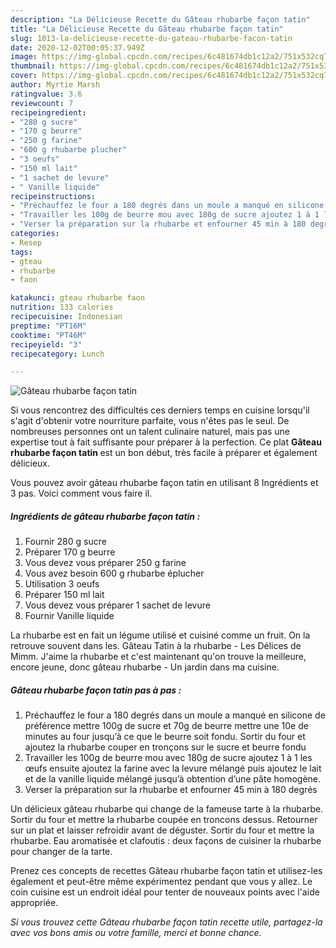 ```yaml
---
description: "La Délicieuse Recette du Gâteau rhubarbe façon tatin"
title: "La Délicieuse Recette du Gâteau rhubarbe façon tatin"
slug: 1013-la-delicieuse-recette-du-gateau-rhubarbe-facon-tatin
date: 2020-12-02T00:05:37.949Z
image: https://img-global.cpcdn.com/recipes/6c481674db1c12a2/751x532cq70/gateau-rhubarbe-facon-tatin-photo-principale-de-la-recette.jpg
thumbnail: https://img-global.cpcdn.com/recipes/6c481674db1c12a2/751x532cq70/gateau-rhubarbe-facon-tatin-photo-principale-de-la-recette.jpg
cover: https://img-global.cpcdn.com/recipes/6c481674db1c12a2/751x532cq70/gateau-rhubarbe-facon-tatin-photo-principale-de-la-recette.jpg
author: Myrtie Marsh
ratingvalue: 3.6
reviewcount: 7
recipeingredient:
- "280 g sucre"
- "170 g beurre"
- "250 g farine"
- "600 g rhubarbe plucher"
- "3 oeufs"
- "150 ml lait"
- "1 sachet de levure"
- " Vanille liquide"
recipeinstructions:
- "Préchauffez le four a 180 degrés dans un moule a manqué en silicone de préférence mettre 100g de sucre et 70g de beurre mettre une 10e de minutes au four jusqu’à ce que le beurre soit fondu. Sortir du four et ajoutez la rhubarbe couper en tronçons sur le sucre et beurre fondu"
- "Travailler les 100g de beurre mou avec 180g de sucre ajoutez 1 à 1 les œufs ensuite ajoutez la farine avec la levure mélangé puis ajoutez le lait et de la vanille liquide mélangé jusqu’à obtention d’une pâte homogène."
- "Verser la préparation sur la rhubarbe et enfourner 45 min à 180 degrés"
categories:
- Resep
tags:
- gteau
- rhubarbe
- faon

katakunci: gteau rhubarbe faon 
nutrition: 133 calories
recipecuisine: Indonesian
preptime: "PT16M"
cooktime: "PT46M"
recipeyield: "3"
recipecategory: Lunch

---
```



![Gâteau rhubarbe façon tatin](https://img-global.cpcdn.com/recipes/6c481674db1c12a2/751x532cq70/gateau-rhubarbe-facon-tatin-photo-principale-de-la-recette.jpg)

Si vous rencontrez des difficultés ces derniers temps en cuisine lorsqu'il s'agit d'obtenir votre nourriture parfaite, vous n'êtes pas le seul. De nombreuses personnes ont un talent culinaire naturel, mais pas une expertise tout à fait suffisante pour préparer à la perfection. Ce plat <strong> Gâteau rhubarbe façon tatin </strong> est un bon début, très facile à préparer et également délicieux.

<!--inarticleads1-->

Vous pouvez avoir gâteau rhubarbe façon tatin en utilisant 8 Ingrédients et 3 pas. Voici comment vous faire il.

##### Ingrédients de gâteau rhubarbe façon tatin :

1. Fournir 280 g sucre
1. Préparer 170 g beurre
1. Vous devez vous préparer 250 g farine
1. Vous avez besoin 600 g rhubarbe éplucher
1. Utilisation 3 oeufs
1. Préparer 150 ml lait
1. Vous devez vous préparer 1 sachet de levure
1. Fournir  Vanille liquide


La rhubarbe est en fait un légume utilisé et cuisiné comme un fruit. On la retrouve souvent dans les. Gâteau Tatin à la rhubarbe - Les Délices de Mimm. J&#39;aime la rhubarbe et c&#39;est maintenant qu&#39;on trouve la meilleure, encore jeune, donc gâteau rhubarbe - Un jardin dans ma cuisine. 

<!--inarticleads2-->

##### Gâteau rhubarbe façon tatin pas à pas :

1. Préchauffez le four a 180 degrés dans un moule a manqué en silicone de préférence mettre 100g de sucre et 70g de beurre mettre une 10e de minutes au four jusqu’à ce que le beurre soit fondu. Sortir du four et ajoutez la rhubarbe couper en tronçons sur le sucre et beurre fondu
1. Travailler les 100g de beurre mou avec 180g de sucre ajoutez 1 à 1 les œufs ensuite ajoutez la farine avec la levure mélangé puis ajoutez le lait et de la vanille liquide mélangé jusqu’à obtention d’une pâte homogène.
1. Verser la préparation sur la rhubarbe et enfourner 45 min à 180 degrés


Un délicieux gâteau rhubarbe qui change de la fameuse tarte à la rhubarbe. Sortir du four et mettre la rhubarbe coupée en troncons dessus. Retourner sur un plat et laisser refroidir avant de déguster. Sortir du four et mettre la rhubarbe. Eau aromatisée et clafoutis : deux façons de cuisiner la rhubarbe pour changer de la tarte. 

<!--inarticleads1-->

<p>
Prenez ces concepts de recettes Gâteau rhubarbe façon tatin et utilisez-les également et peut-être même expérimentez pendant que vous y allez. Le coin cuisine est un endroit idéal pour tenter de nouveaux points avec l'aide appropriée.
</p>

<p>
<i>Si vous trouvez cette Gâteau rhubarbe façon tatin recette utile, partagez-la avec vos bons amis ou votre famille, merci et bonne chance.</i>
</p>
